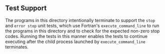 Test Support
------------
The programs in this directory intentionally terminate to support the `stop` and `error stop` 
unit tests, which use Fortran's `execute_command_line` to run the programs in this directory 
and to check for the expected non-zero stop codes.  Running the tests in this manner enables 
the tests to continue executing after the child process launched by `execute_command_line` 
terminates.
